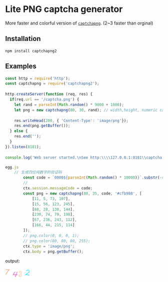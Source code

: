 ﻿
# Lite PNG captcha generator

More faster and colorful version of [`captchapng`](https://www.npmjs.com/package/captchapng). (2~3 faster than orginal)

## Installation

```shell
npm install captchapng2
```

## Examples

```javascript
const http = require('http');
const captchapng = require('captchapng2');

http.createServer(function (req, res) {
  if(req.url == '/captcha.png') {
    let rand = parseInt(Math.random() * 9000 + 1000);
    let png = new captchapng(80, 30, rand); // width,height, numeric captcha

    res.writeHead(200, { 'Content-Type': 'image/png'});
    res.end(png.getBuffer());
  } else {
    res.end('');
  }
}).listen(8181);

console.log('Web server started.\nSee http:\\\\127.0.0.1:8181\\captcha.png');
```

```javascript
egg.js
	// 生成四位纯数字的验证码
		const code = `0000${parseInt(Math.random() * 10000)}`.substr(-4);
		// 
		ctx.session.messageCode = code;
		const png = new captchapng(80, 35, code, '#cfb988', [
			[11, 5, 73, 107],
			[15, 56, 123, 245],
			[88, 28, 130, 144],
			[230, 74, 79, 198],
			[67, 236, 243, 112],
			[166, 44, 215, 114]
		]);
		// png.color(0, 0, 0, 1);
		// png.color(80, 80, 80, 255);
		ctx.type = 'image/png';
		ctx.body = png.getBuffer();
```

output:

![captcha](examples/captcha.png)
